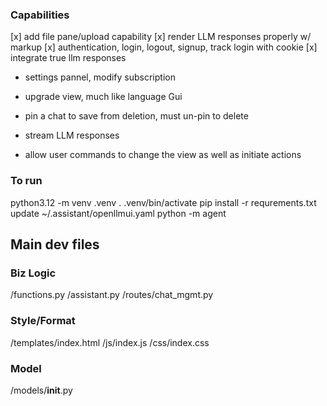 ### Capabilities
[x] add file pane/upload capability
[x] render LLM responses properly w/ markup
[x] authentication, login, logout, signup, track login with cookie
[x] integrate true llm responses
- settings pannel, modify subscription

- upgrade view, much like language Gui
- pin a chat to save from deletion, must un-pin to delete
- stream LLM responses
- allow user commands to change the view as well as initiate actions

### To run
python3.12 -m venv .venv
. .venv/bin/activate
pip install -r requrements.txt
update ~/.assistant/openllmui.yaml
python -m agent

## Main dev files

### Biz Logic
/functions.py
/assistant.py
/routes/chat_mgmt.py

### Style/Format
/templates/index.html
/js/index.js
/css/index.css

### Model
/models/__init__.py
